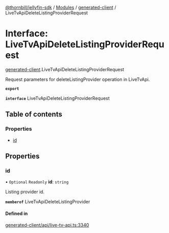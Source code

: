 [@thornbill/jellyfin-sdk](../README.md) / [Modules](../modules.md) / [generated-client](../modules/generated_client.md) / LiveTvApiDeleteListingProviderRequest

# Interface: LiveTvApiDeleteListingProviderRequest

[generated-client](../modules/generated_client.md).LiveTvApiDeleteListingProviderRequest

Request parameters for deleteListingProvider operation in LiveTvApi.

**`export`**

**`interface`** LiveTvApiDeleteListingProviderRequest

## Table of contents

### Properties

- [id](generated_client.LiveTvApiDeleteListingProviderRequest.md#id)

## Properties

### id

• `Optional` `Readonly` **id**: `string`

Listing provider id.

**`memberof`** LiveTvApiDeleteListingProvider

#### Defined in

[generated-client/api/live-tv-api.ts:3340](https://github.com/thornbill/jellyfin-sdk-typescript/blob/eb13db7/src/generated-client/api/live-tv-api.ts#L3340)

